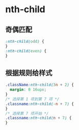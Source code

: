 # nth-child

## 奇偶匹配

```css
:nth-child(odd) {
}
:nth-child(even) {
}
```

## 根据规则给样式

```css
.className:nth-child(3n + 2) {
  margin: 0 16upx;
}
/* 选择第 1 项到第 7 项 */
.classname:nth-child(-n + 7) {
}
/* 选择第 7 项开始 */
.classname:nth-child(n + 7) {
}
```
